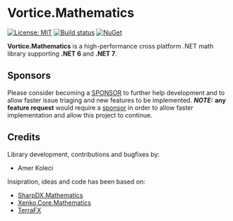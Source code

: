 # Vortice.Mathematics

[![License: MIT](https://img.shields.io/badge/License-MIT-yellow.svg)](https://github.com/amerkoleci/Vortice.Mathematics/blob/master/LICENSE)
[![Build status](https://github.com/amerkoleci/Vortice.Mathematics/workflows/Build/badge.svg)](https://github.com/amerkoleci/Vortice.Mathematics/actions)
[![NuGet](https://img.shields.io/nuget/v/Vortice.Mathematics.svg)](https://www.nuget.org/packages/Vortice.Mathematics)

**Vortice.Mathematics** is a high-performance cross platform .NET math library supporting **.NET 6** and **.NET 7**.

## Sponsors
Please consider becoming a [SPONSOR](https://github.com/sponsors/amerkoleci) to further help development and to allow faster issue triaging and new features to be implemented.
**_NOTE:_** **any feature request** would require a [sponsor](https://github.com/sponsors/amerkoleci) in order to allow faster implementation and allow this project to continue.

## Credits

Library development, contributions and bugfixes by:

- Amer Koleci

Insipration, ideas and code has been based on:

- [SharpDX.Mathematics](https://github.com/sharpdx/SharpDX/tree/master/Source/SharpDX.Mathematics)
- [Xenko.Core.Mathematics](https://github.com/xenko3d/xenko/tree/master/sources/core/Xenko.Core.Mathematics)
- [TerraFX](https://github.com/terrafx/terrafx)

